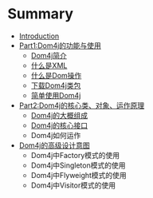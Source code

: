 # Summary

* [Introduction](README.md)
* [Part1:Dom4j的功能与使用](chapter1.md)
  * [Dom4j简介](chapter1/dom4jjian-jie.md)
  * [什么是XML](shi-yao-shi-xml.md)
  * [什么是Dom操作](chapter1/shi-yao-shi-dom-cao-zuo.md)
  * [下载Dom4j类包](chapter1/ru-he-li-yong-dom4j-bian-cheng.md)
  * [简单使用Dom4j](chapter1/jian-dan-shi-yong-dom4j.md)
* [Part2:Dom4j的核心类、对象、运作原理](part2dom4jde-he-xin-lei-3001-dui-xiang-3001-yun-zuo-yuan-li.md)
  * [Dom4j的大概组成](dom4jde-da-gai-zu-cheng.md)
  * [Dom4j的核心接口](dom4jde-he-xin-lei.md)
  * Dom4j如何运作
* [Dom4j的高级设计意图](dom4jde-gao-ji-she-ji-yi-tu.md)
  * Dom4j中Factory模式的使用
  * Dom4j中Singleton模式的使用
  * Dom4j中Flyweight模式的使用
  * Dom4j中Visitor模式的使用

